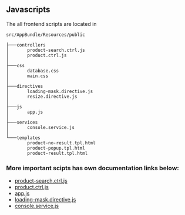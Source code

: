 ## Javascripts

The all frontend scripts are located in  
```
src/AppBundle/Resources/public
```

```
├───controllers
│       product-search.ctrl.js
│       product.ctrl.js
│
├───css
│       database.css
│       main.css
│
├───directives
│       loading-mask.directive.js
│       resize.directive.js
│
├───js
│       app.js
│
├───services
│       console.service.js
│
└───templates
        product-no-result.tpl.html
        product-popup.tpl.html
        product-result.tpl.html
```

### More important scipts has own documentation links below:

* [product-search.ctrl.js] 
* [product.ctrl.js]
* [app.js]
* [loading-mask.directive.js]
* [console.service.js]

[//]: # 
   [product.ctrl.js]: <product.ctrl.md>
   [product-search.ctrl.js]: <product-search.ctrl.md>
   [app.js]: <app.md>
   [loading-mask.directive.js]: <loading-mask.directive.md>
   [console.service.js]: <console.service.md>